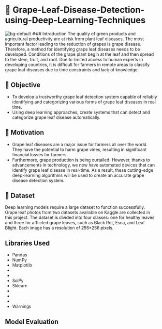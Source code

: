 # 🍇 Grape-Leaf-Disease-Detection-using-Deep-Learning-Techniques
![bg-default](https://github.com/prasad044/Grape-Leaf-Disease-Detection-using-Deep-Learning-Techniques/assets/65522909/53a1a024-a16f-4992-a1e8-158c5959392c)
☘## Introduction 
The quality of green products and agricultural productivity are at risk from plant leaf diseases. The most important factor leading to the reduction of grapes is grape disease. Therefore, a method for identifying grape leaf diseases needs to be developed. Conditions of the grape plant begin at the leaf and then spread to the stem, fruit, and root. Due to limited access to human experts in developing countries, it is difficult for farmers in remote areas to classify grape leaf diseases due to time constraints and lack of knowledge.

## 🍃 Objective
* To develop a trustworthy grape leaf detection system capable of reliably identifying and categorizing various forms of grape leaf diseases in real time.
* Using deep learning approaches, create systems that can detect and categorize grape leaf disease automatically.

## 🌱 Motivation
* Grape leaf diseases are a major issue for farmers all over the world. They have the potential to harm grape vines, resulting in significant financial losses for farmers.
* Furthermore, grape production is being curtailed. However, thanks to advancements in technology, we now have automated devices that can identify grape leaf disease in real-time. As a result, these cutting-edge deep-learning algorithms will be used to create an accurate grape disease detection system.

## 📂 Dataset
Deep learning models require a large dataset to function successfully. Grape leaf photos from two datasets available on Kaggle are collected in this project. The dataset is divided into four classes: one for healthy leaves and three for afflicted grape leaves, such as Black Rot, Esca, and Leaf Blight. Each image has a resolution of 256*256 pixels.

## Libraries Used
- Pandas
- NumPy
- Matplotlib
- 
- 
- SciPy
- Sklearn
- 
- 
- 
- Warnings

## Model Evaluation




